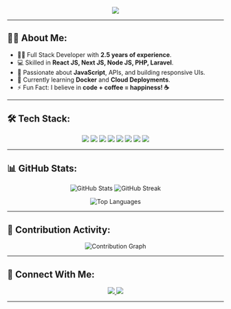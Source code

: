 <!-- Header Section -->
<p align="center">
  <img src="https://readme-typing-svg.herokuapp.com?size=30&duration=5000&color=42A5F5&center=true&vCenter=true&lines=Hi+there!+I'm+Md.+Jamil+Hossain+👋;Full+Stack+Developer+🚀;I+❤+React+%26+Node.js;Welcome+to+my+GitHub+Profile!">
</p>

---

<!-- About Me Section -->
## 👨‍💻 About Me:
- 🧑‍💼 Full Stack Developer with **2.5 years of experience**.
- 💻 Skilled in **React JS, Next JS, Node JS, PHP, Laravel**.
- 🎯 Passionate about **JavaScript**, APIs, and building responsive UIs.
- 🌱 Currently learning **Docker** and **Cloud Deployments**.
- ⚡ Fun Fact: I believe in **code + coffee = happiness! ☕**

---

<!-- Skills Section -->
## 🛠️ Tech Stack:
<p align="center">
  <img src="https://img.shields.io/badge/JavaScript-323330?style=flat&logo=javascript&logoColor=F7DF1E" />
  <img src="https://img.shields.io/badge/React-20232A?style=flat&logo=react&logoColor=61DAFB" />
  <img src="https://img.shields.io/badge/Node.js-339933?style=flat&logo=node.js&logoColor=white" />
  <img src="https://img.shields.io/badge/Next.js-000000?style=flat&logo=nextdotjs&logoColor=white" />
  <img src="https://img.shields.io/badge/PHP-777BB4?style=flat&logo=php&logoColor=white" />
  <img src="https://img.shields.io/badge/Laravel-FF2D20?style=flat&logo=laravel&logoColor=white" />
  <img src="https://img.shields.io/badge/MySQL-00000F?style=flat&logo=mysql&logoColor=white" />
  <img src="https://img.shields.io/badge/Git-F05032?style=flat&logo=git&logoColor=white" />
</p>

---

<!-- GitHub Stats Section -->
## 📊 GitHub Stats:
<p align="center">
  <img src="https://github-readme-stats.vercel.app/api?username=jamilhossain1997&show_icons=true&theme=radical&count_private=true" alt="GitHub Stats">
  <img src="https://github-readme-streak-stats.herokuapp.com?user=jamilhossain1997&theme=radical&hide_border=true" alt="GitHub Streak">
</p>

<!-- Most Used Languages -->
<p align="center">
  <img src="https://github-readme-stats.vercel.app/api/top-langs/?username=jamilhossain1997&layout=compact&theme=radical" alt="Top Languages">
</p>

---

<!-- Contributions Graph -->
## 🚀 Contribution Activity:
<p align="center">
  <img src="https://github-readme-activity-graph.vercel.app/graph?username=jamilhossain1997&theme=react-dark&hide_border=true" alt="Contribution Graph">
</p>

---

<!-- Contact Section -->
## 🔗 Connect With Me:
<p align="center">
  <a href="https://linkedin.com/in/yourprofile" target="_blank">
    <img src="https://img.shields.io/badge/LinkedIn-0077B5?style=flat&logo=linkedin&logoColor=white" />
  </a>
  <a href="mailto:jamilhossain1997@example.com" target="_blank">
    <img src="https://img.shields.io/badge/Email-D14836?style=flat&logo=gmail&logoColor=white" />
  </a>
</p>

---
